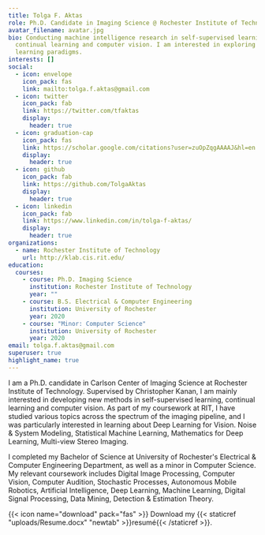 ```yaml
---
title: Tolga F. Aktas
role: Ph.D. Candidate in Imaging Science @ Rochester Institute of Technology
avatar_filename: avatar.jpg
bio: Conducting machine intelligence research in self-supervised learning,
  continual learning and computer vision. I am interested in exploring new deep
  learning paradigms.
interests: []
social:
  - icon: envelope
    icon_pack: fas
    link: mailto:tolga.f.aktas@gmail.com
  - icon: twitter
    icon_pack: fab
    link: https://twitter.com/tfaktas
    display:
      header: true
  - icon: graduation-cap
    icon_pack: fas
    link: https://scholar.google.com/citations?user=zuOpZqgAAAAJ&hl=en
    display:
      header: true
  - icon: github
    icon_pack: fab
    link: https://github.com/TolgaAktas
    display:
      header: true
  - icon: linkedin
    icon_pack: fab
    link: https://www.linkedin.com/in/tolga-f-aktas/
    display:
      header: true
organizations:
  - name: Rochester Institute of Technology
    url: http://klab.cis.rit.edu/
education:
  courses:
    - course: Ph.D. Imaging Science
      institution: Rochester Institute of Technology
      year: ""
    - course: B.S. Electrical & Computer Engineering
      institution: University of Rochester
      year: 2020
    - course: "Minor: Computer Science"
      institution: University of Rochester
      year: 2020
email: tolga.f.aktas@gmail.com
superuser: true
highlight_name: true
---
```

I am a Ph.D. candidate in Carlson Center of Imaging Science at Rochester Institute of Technology. Supervised by Christopher Kanan, I am mainly interested in developing new methods in self-supervised learning, continual learning and computer vision. As part of my coursework at RIT, I have studied various topics across the spectrum of the imaging pipeline, and I was particularly interested in learning about Deep Learning for Vision. Noise & System Modeling, Statistical Machine Learning, Mathematics for Deep Learning, Multi-view Stereo Imaging. 

I completed my Bachelor of Science at University of Rochester's Electrical & Computer Engineering Department, as well as a minor in Computer Science. My relevant coursework includes Digital Image Processing, Computer Vision, Computer Audition, Stochastic Processes, Autonomous Mobile Robotics, Artificial Intelligence, Deep Learning, Machine Learning, Digital Signal Processing, Data Mining, Detection & Estimation Theory.

{{< icon name="download" pack="fas" >}} Download my {{< staticref "uploads/Resume.docx" "newtab" >}}resumé{{< /staticref >}}.